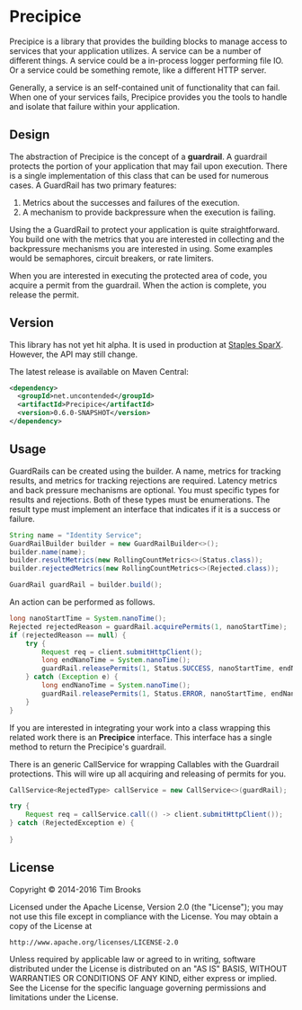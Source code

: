 # Precipice

Precipice is a library that provides the building blocks to manage access to services that your application utilizes. A service can be a number of different things. A service could be a in-process logger performing file IO. Or a service could be something remote, like a different HTTP server. 

Generally, a service is an self-contained unit of functionality that can fail. When one of your services fails, Precipice provides you the tools to handle and isolate that failure within your application.

## Design

The abstraction of Precipice is the concept of a **guardrail**. A guardrail protects the portion of your application that may fail upon execution. There is a single implementation of this class that can be used for numerous cases. A GuardRail has two primary features:

1. Metrics about the successes and failures of the execution.
2. A mechanism to provide backpressure when the execution is failing.

Using the a GuardRail to protect your application is quite straightforward. You build one with the metrics that you are interested in collecting and the backpressure mechanisms you are interested in using. Some examples would be semaphores, circuit breakers, or rate limiters.

When you are interested in executing the protected area of code, you acquire a permit from the guardrail. When the action is complete, you release the permit.

## Version

This library has not yet hit alpha. It is used in production at [Staples SparX](http://www.staples-sparx.com). However, the API may still change.

The latest release is available on Maven Central:

```xml
<dependency>
  <groupId>net.uncontended</groupId>
  <artifactId>Precipice</artifactId>
  <version>0.6.0-SNAPSHOT</version>
</dependency>
```

## Usage

GuardRails can be created using the builder. A name, metrics for tracking results, and metrics for tracking rejections are required. Latency metrics and back pressure mechanisms are optional. You must specific types for results and rejections. Both of these types must be enumerations. The result type must implement an interface that indicates if it is a success or failure.

```java
String name = "Identity Service";
GuardRailBuilder builder = new GuardRailBuilder<>();
builder.name(name);
builder.resultMetrics(new RollingCountMetrics<>(Status.class));
builder.rejectedMetrics(new RollingCountMetrics<>(Rejected.class));

GuardRail guardRail = builder.build();
```

An action can be performed as follows.

```java
long nanoStartTime = System.nanoTime();
Rejected rejectedReason = guardRail.acquirePermits(1, nanoStartTime);
if (rejectedReason == null) {
	try {
		Request req = client.submitHttpClient();
		long endNanoTime = System.nanoTime();
		guardRail.releasePermits(1, Status.SUCCESS, nanoStartTime, endNanoTime);
	} catch (Exception e) {
		long endNanoTime = System.nanoTime();
		guardRail.releasePermits(1, Status.ERROR, nanoStartTime, endNanoTime);
	}
}

```

If you are interested in integrating your work into a class wrapping this related work there is an **Precipice** interface. This interface has a single method to return the Precipice's guardrail.

There is an generic CallService for wrapping Callables with the Guardrail protections. This will wire up all acquiring and releasing of permits for you.

```java
CallService<RejectedType> callService = new CallService<>(guardRail);

try {
	Request req = callService.call(() -> client.submitHttpClient());
} catch (RejectedException e) {
	
} 
```

## License

Copyright © 2014-2016 Tim Brooks

Licensed under the Apache License, Version 2.0 (the "License");
you may not use this file except in compliance with the License.
You may obtain a copy of the License at

    http://www.apache.org/licenses/LICENSE-2.0

Unless required by applicable law or agreed to in writing, software
distributed under the License is distributed on an "AS IS" BASIS,
WITHOUT WARRANTIES OR CONDITIONS OF ANY KIND, either express or implied.
See the License for the specific language governing permissions and
limitations under the License.